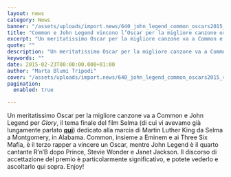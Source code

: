 ```yaml
---
layout: news
category: News
banner: "/assets/uploads/import.news/640_john_legend_common_oscars2015_464186086.jpg"
title: "Common e John Legend vincono l’Oscar per la migliore canzone originale"
excerpt: "Un meritatissimo Oscar per la migliore canzone va a Common e John Legend per Glory, il tema finale del film Selma (di cui vi avevamo già lungamente parlato qui) dedicato alla marcia di Martin Luther King da Selma a Montgomery, in Alabama. Common, insieme a Eminem e ai Three Six Mafia, è il terzo rapper [&hellip"
quote: ""
description: "Un meritatissimo Oscar per la migliore canzone va a Common e John Legend per Glory, il tema finale del film Selma (di cui vi avevamo già lungamente parlato qui) dedicato alla marcia di Martin Luther King da Selma a Montgomery, in Alabama. Common, insieme a Eminem e ai Three Six Mafia, è il terzo rapper [&hellip"
keywords: ""
date: 2015-02-23T00:00:00.000+01:00
author: "Marta Blumi Tripodi"
cover: "/assets/uploads/import.news/640_john_legend_common_oscars2015_464186086.jpg"
pagination:
  enabled: true

---
```


Un meritatissimo Oscar per la migliore canzone va a Common e John Legend per _Glory_, il tema finale del film Selma (di cui vi avevamo già lungamente parlato [**qui**](https://hotmc.com/speciale-knowledge-is-power-selma-la-strada-per-la-liberta/ "http://hotmc.com/speciale-knowledge-is-power-selma-la-strada-per-la-liberta/")) dedicato alla marcia di Martin Luther King da Selma a Montgomery, in Alabama. Common, insieme a Eminem e ai Three Six Mafia, è il terzo rapper a vincere un Oscar, mentre John Legend è il quarto cantante R’n’B dopo Prince, Stevie Wonder e Janet Jackson. Il discorso di accettazione del premio è particolarmente significativo, e potete vederlo e ascoltarlo qui sopra. Enjoy!